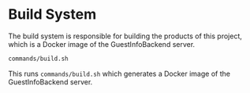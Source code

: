 # Build System

The build system is responsible for building the products
of this project, which is a Docker image of the GuestInfoBackend server.

```bash
commands/build.sh
```

This runs `commands/build.sh` which generates a Docker image of the GuestInfoBackend server.
